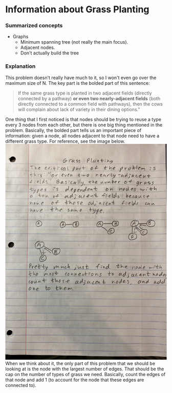 # Information about Grass Planting
### Summarized concepts
  - Graphs
      - Minimum spanning tree (not really the main focus).
      - Adjacent nodes.
      - Don't actually build the tree

### Explanation
This problem doesn't really have much to it, so I won't even go over the maximum size of N. The key part is the bolded part of this sentence:  
> If the same grass type is planted in two adjacent fields (directly connected by a pathway) __or even two nearly-adjacent fields__ (both directly connected to a common field with pathways), then the cows will complain about lack of variety in their dining options."  
  
One thing that I first noticed is that nodes should be trying to reuse a type every 3 nodes from each other, but there is one big thing mentioned in the problem. Basically, the bolded part tells us an important piece of information: given a node, all nodes adjacent to that node need to have a different grass type. For reference, see the image below.  
![image](https://github.com/TurtleCamera/USACO-TurtleCamera/blob/main/CSE%20199%20Workspace/images/Grass_Planting.jpg)  
When we think about it, the only part of this problem that we should be looking at is the node with the largest number of edges. That should be the cap on the number of types of grass we need. Basically, count the edges of that node and add 1 (to account for the node that these edges are connected to).
